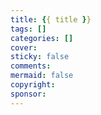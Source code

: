 ```yaml
---
title: {{ title }}
tags: []
categories: []
cover:
sticky: false
comments:
mermaid: false
copyright: 
sponsor:
---
```


